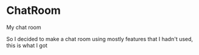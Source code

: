 ChatRoom
========

My chat room

So I decided to make a chat room using mostly features that I hadn't used, this is what I got

